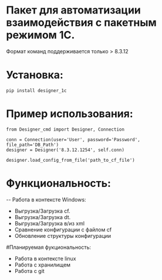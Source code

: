 # Пакет для автоматизации взаимодействия с пакетным режимом 1С.

Формат команд поддерживается только > 8.3.12

# Установка:
    pip install designer_1c
    
# Пример использования:
    
    from Designer_cmd import Designer, Connection
    
    conn = Connection(user='User', password='Password', file_path='DB_Path')
    designer = Designer('8.3.12.1254', self.conn)
    
    designer.load_config_from_file('path_to_cf_file')
    
# Функциональность:

-- Работа в контексте Windows:

- Выгрузка/Загрузка cf.
- Выгрузка/Загрузка dt.
- Выгрузка/Загрузка в/из xml
- Сравнение конфигурации с файлом cf
- Обновление структуры конфигурации

#Планируемая фукциональность:

- Работа в контексте linux
- Работа с хранилищем
- Работа с git
